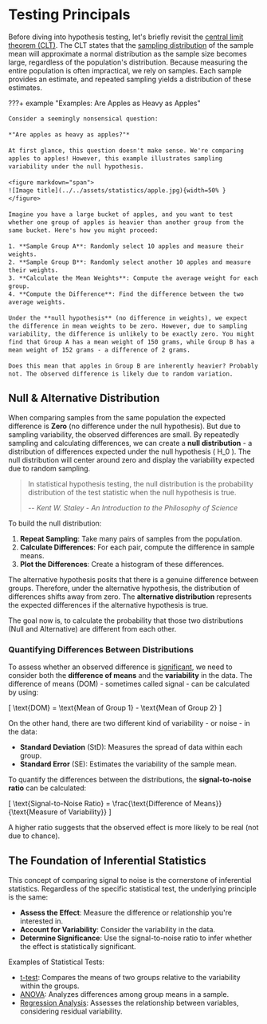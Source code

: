 # Testing Principals

Before diving into hypothesis testing, let's briefly revisit the [central limit theorem (CLT)](../../statistics/probability/CentralLimitTheorem.md). The CLT states that the [sampling distribution](../../statistics/probability/Sampling.md#sample-distribution) of the sample mean will approximate a normal distribution as the sample size becomes large, regardless of the population's distribution. Because measuring the entire population is often impractical, we rely on samples. Each sample provides an estimate, and repeated sampling yields a distribution of these estimates.

???+ example "Examples: Are Apples as Heavy as Apples" 

    Consider a seemingly nonsensical question:

    *"Are apples as heavy as apples?"*
   
    At first glance, this question doesn't make sense. We're comparing apples to apples! However, this example illustrates sampling variability under the null hypothesis.

    <figure markdown="span">
    ![Image title](../../assets/statistics/apple.jpg){width=50% }
    </figure>

    Imagine you have a large bucket of apples, and you want to test whether one group of apples is heavier than another group from the same bucket. Here's how you might proceed:

    1. **Sample Group A**: Randomly select 10 apples and measure their weights.
    2. **Sample Group B**: Randomly select another 10 apples and measure their weights.
    3. **Calculate the Mean Weights**: Compute the average weight for each group.
    4. **Compute the Difference**: Find the difference between the two average weights.

    Under the **null hypothesis** (no difference in weights), we expect the difference in mean weights to be zero. However, due to sampling variability, the difference is unlikely to be exactly zero. You might find that Group A has a mean weight of 150 grams, while Group B has a mean weight of 152 grams - a difference of 2 grams.

    Does this mean that apples in Group B are inherently heavier? Probably not. The observed difference is likely due to random variation.

## Null & Alternative Distribution

When comparing samples from the same population the expected difference is **Zero** (no difference under the null hypothesis). But due to sampling variability, the observed differences are small. By repeatedly sampling and calculating differences, we can create a **null distribution** - a distribution of differences expected under the null hypothesis \( H_0 \). The null distribution will center around zero and display the variability expected due to random sampling. 

> In statistical hypothesis testing, the null distribution is the probability distribution of the test statistic when the null hypothesis is true.
>
> -- <cite>Kent W. Staley - An Introduction to the Philosophy of Science</cite>

To build the null distribution:

1. **Repeat Sampling**: Take many pairs of samples from the population.
2. **Calculate Differences**: For each pair, compute the difference in sample means.
3. **Plot the Differences**: Create a histogram of these differences.

The alternative hypothesis posits that there is a genuine difference between groups. Therefore, under the alternative hypothesis, the distribution of differences shifts away from zero. The **alternative distribution** represents the expected differences if the alternative hypothesis is true.

The goal now is, to calculate the probability that those two distributions (Null and Alternative) are different from each other.

### Quantifying Differences Between Distributions
To assess whether an observed difference is [significant](../../statistics/hypothesis/Metrics.md#significance), we need to consider both the **difference of means** and the **variability** in the data.
The difference of means (DOM) - sometimes called signal - can be calculated by using:

\[
\text{DOM} = \text{Mean of Group 1} - \text{Mean of Group 2}
\]

On the other hand, there are two different kind of variability - or noise - in the data: 

- **Standard Deviation** (StD): Measures the spread of data within each group.
- **Standard Error** (SE): Estimates the variability of the sample mean.

To quantify the differences between the distributions, the **signal-to-noise ratio** can be calculated: 

\[
\text{Signal-to-Noise Ratio} = \frac{\text{Difference of Means}}{\text{Measure of Variability}}
\]

A higher ratio suggests that the observed effect is more likely to be real (not due to chance).

## The Foundation of Inferential Statistics

This concept of comparing signal to noise is the cornerstone of inferential statistics. Regardless of the specific statistical test, the underlying principle is the same:

- **Assess the Effect**: Measure the difference or relationship you're interested in.
- **Account for Variability**: Consider the variability in the data.
- **Determine Significance**: Use the signal-to-noise ratio to infer whether the effect is statistically significant.

Examples of Statistical Tests:

- [t-test](../../statistics/hypothesis/Ttest.md): Compares the means of two groups relative to the variability within the groups.
- [ANOVA](../../statistics/hypothesis/ANOVA.md): Analyzes differences among group means in a sample.
- [Regression Analysis](../../statistics/regression/General.md): Assesses the relationship between variables, considering residual variability.

